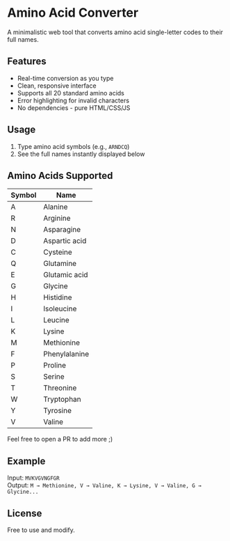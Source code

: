 # Amino Acid Converter

A minimalistic web tool that converts amino acid single-letter codes to their full names.

## Features

- Real-time conversion as you type
- Clean, responsive interface
- Supports all 20 standard amino acids
- Error highlighting for invalid characters
- No dependencies - pure HTML/CSS/JS

## Usage

1. Type amino acid symbols (e.g., `ARNDCQ`)
2. See the full names instantly displayed below

## Amino Acids Supported

| Symbol | Name |
|--------|------|
| A | Alanine |
| R | Arginine |
| N | Asparagine |
| D | Aspartic acid |
| C | Cysteine |
| Q | Glutamine |
| E | Glutamic acid |
| G | Glycine |
| H | Histidine |
| I | Isoleucine |
| L | Leucine |
| K | Lysine |
| M | Methionine |
| F | Phenylalanine |
| P | Proline |
| S | Serine |
| T | Threonine |
| W | Tryptophan |
| Y | Tyrosine |
| V | Valine |

Feel free to open a PR to add more ;)

## Example

Input: `MVKVGVNGFGR`  
Output: `M → Methionine, V → Valine, K → Lysine, V → Valine, G → Glycine...`

## License

Free to use and modify.